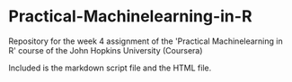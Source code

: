 # Practical-Machinelearning-in-R
Repository for the week 4 assignment of the 'Practical Machinelearning in R' course of the John Hopkins University (Coursera)

Included is the markdown script file and the HTML file.


